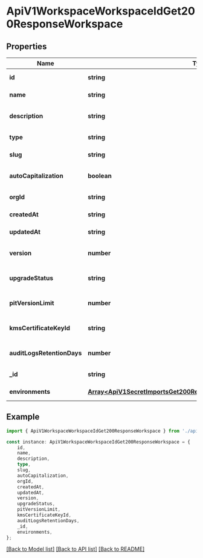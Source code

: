 # ApiV1WorkspaceWorkspaceIdGet200ResponseWorkspace


## Properties

Name | Type | Description | Notes
------------ | ------------- | ------------- | -------------
**id** | **string** |  | [default to undefined]
**name** | **string** |  | [default to undefined]
**description** | **string** |  | [optional] [default to undefined]
**type** | **string** |  | [default to undefined]
**slug** | **string** |  | [default to undefined]
**autoCapitalization** | **boolean** |  | [optional] [default to false]
**orgId** | **string** |  | [default to undefined]
**createdAt** | **string** |  | [default to undefined]
**updatedAt** | **string** |  | [default to undefined]
**version** | **number** |  | [optional] [default to 1]
**upgradeStatus** | **string** |  | [optional] [default to undefined]
**pitVersionLimit** | **number** |  | [optional] [default to 10]
**kmsCertificateKeyId** | **string** |  | [optional] [default to undefined]
**auditLogsRetentionDays** | **number** |  | [optional] [default to undefined]
**_id** | **string** |  | [default to undefined]
**environments** | [**Array&lt;ApiV1SecretImportsGet200ResponseSecretImportsInnerImportEnv&gt;**](ApiV1SecretImportsGet200ResponseSecretImportsInnerImportEnv.md) |  | [default to undefined]

## Example

```typescript
import { ApiV1WorkspaceWorkspaceIdGet200ResponseWorkspace } from './api';

const instance: ApiV1WorkspaceWorkspaceIdGet200ResponseWorkspace = {
    id,
    name,
    description,
    type,
    slug,
    autoCapitalization,
    orgId,
    createdAt,
    updatedAt,
    version,
    upgradeStatus,
    pitVersionLimit,
    kmsCertificateKeyId,
    auditLogsRetentionDays,
    _id,
    environments,
};
```

[[Back to Model list]](../README.md#documentation-for-models) [[Back to API list]](../README.md#documentation-for-api-endpoints) [[Back to README]](../README.md)
